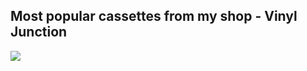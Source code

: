 ## Most popular cassettes from my shop - Vinyl Junction

<div class='tableauPlaceholder' id='viz1616512320221' style='position: relative'><noscript><a href='https:&#47;&#47;www.vinyljunction.com'><img alt=' ' src='https:&#47;&#47;public.tableau.com&#47;static&#47;images&#47;Ca&#47;CassetteSalesTopAlbumsVinylJunction&#47;TopSellingCassettesAllTime&#47;1_rss.png' style='border: none' /></a></noscript><object class='tableauViz'  style='display:none;'><param name='host_url' value='https%3A%2F%2Fpublic.tableau.com%2F' /> <param name='embed_code_version' value='3' /> <param name='site_root' value='' /><param name='name' value='CassetteSalesTopAlbumsVinylJunction&#47;TopSellingCassettesAllTime' /><param name='tabs' value='no' /><param name='toolbar' value='yes' /><param name='static_image' value='https:&#47;&#47;public.tableau.com&#47;static&#47;images&#47;Ca&#47;CassetteSalesTopAlbumsVinylJunction&#47;TopSellingCassettesAllTime&#47;1.png' /> <param name='animate_transition' value='yes' /><param name='display_static_image' value='yes' /><param name='display_spinner' value='yes' /><param name='display_overlay' value='yes' /><param name='display_count' value='yes' /><param name='language' value='en' /></object></div>
